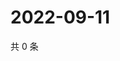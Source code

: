 # 2022-09-11

共 0 条

<!-- BEGIN WEIBO -->
<!-- 最后更新时间 Sun Sep 11 2022 21:32:06 GMT+0800 (China Standard Time) -->

<!-- END WEIBO -->
